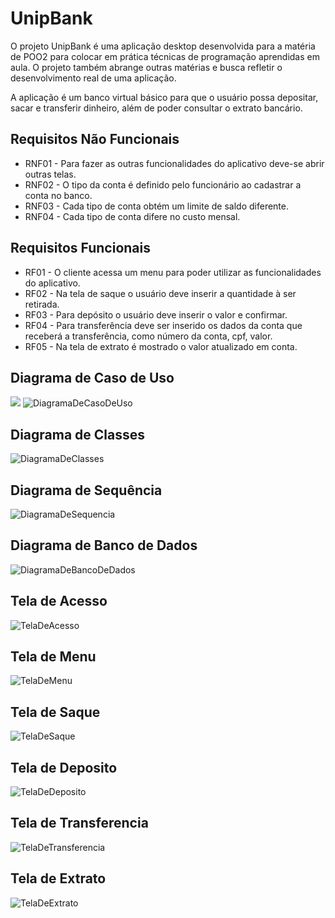 # UnipBank

O projeto UnipBank é uma aplicação desktop desenvolvida para a matéria de POO2 para colocar em prática técnicas de programação aprendidas em aula. O projeto também abrange outras matérias e busca refletir o desenvolvimento real de uma aplicação.

A aplicação é um banco virtual básico para que o usuário possa depositar, sacar e transferir dinheiro, além de poder consultar o extrato bancário.

## Requisitos Não Funcionais

- RNF01 - Para fazer as outras funcionalidades do aplicativo deve-se abrir outras telas.
- RNF02 - O tipo da conta é definido pelo funcionário ao cadastrar a conta no banco.
- RNF03 - Cada tipo de conta obtém um limite de saldo diferente.
- RNF04 - Cada tipo de conta difere no custo mensal.

## Requisitos Funcionais

- RF01 - O cliente acessa um menu para poder utilizar as funcionalidades do aplicativo.
- RF02 - Na tela de saque o usuário deve inserir a quantidade à ser retirada.
- RF03 - Para depósito o usuário deve inserir o valor e confirmar.
- RF04 - Para transferência deve ser inserido os dados da conta que receberá a transferência, como número da conta, cpf, valor.
- RF05 - Na tela de extrato é mostrado o valor atualizado em conta.

## Diagrama de Caso de Uso

![](UnipBankCasoDeUso.jpg)
![DiagramaDeCasoDeUso](https://github.com/Glaubz/UnipBankAluno/tree/master/Assets/UnipBankCasoDeUso.jpg )

## Diagrama de Classes

![DiagramaDeClasses](https://github.com/Glaubz/UnipBankAluno/tree/master/Assets/UnipBankDiagramaDeClasse.jpg)

## Diagrama de Sequência

![DiagramaDeSequencia](https://github.com/Glaubz/UnipBankAluno/tree/master/Assets/UnipBankDiagramaDeSequencia.png)

## Diagrama de Banco de Dados

![DiagramaDeBancoDeDados](https://github.com/Glaubz/UnipBankAluno/tree/master/Assets/diagramaBancoDeDados.png)

## Tela de Acesso

![TelaDeAcesso](https://github.com/Glaubz/UnipBankAluno/tree/master/Assets/Telas/TelaAcesso.png)

## Tela de Menu

![TelaDeMenu](https://github.com/Glaubz/UnipBankAluno/tree/master/Assets/Telas/TelaMenu.png)

## Tela de Saque

![TelaDeSaque](https://github.com/Glaubz/UnipBankAluno/tree/master/Assets/Telas/TelaSaque.png)

## Tela de Deposito

![TelaDeDeposito](https://github.com/Glaubz/UnipBankAluno/tree/master/Assets/Telas/TelaDeposito.png)

## Tela de Transferencia

![TelaDeTransferencia](https://github.com/Glaubz/UnipBankAluno/tree/master/Assets/Telas/TelaTransferencia.png)

## Tela de Extrato

![TelaDeExtrato](https://github.com/Glaubz/UnipBankAluno/tree/master/Assets/Telas/TelaExtrato.png)

